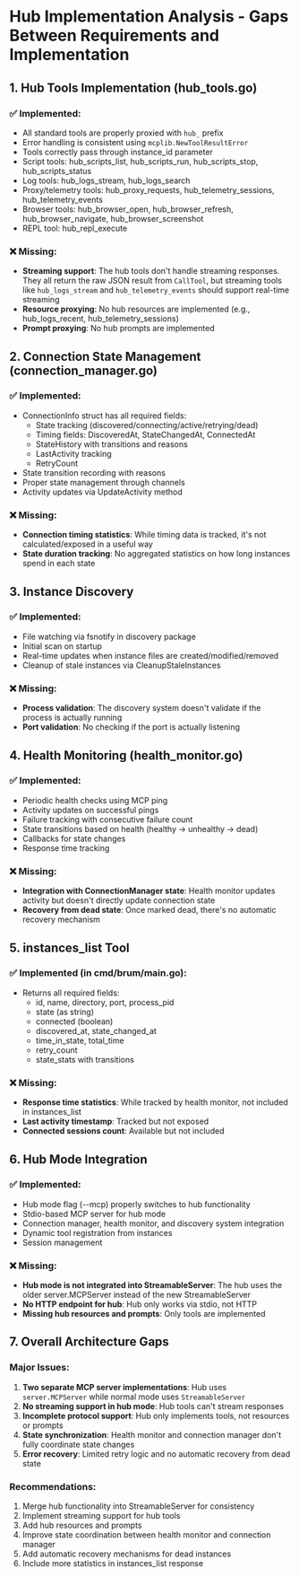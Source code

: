 # Hub Implementation Analysis - Gaps Between Requirements and Implementation

## 1. Hub Tools Implementation (hub_tools.go)

### ✅ Implemented:
- All standard tools are properly proxied with `hub_` prefix
- Error handling is consistent using `mcplib.NewToolResultError`
- Tools correctly pass through instance_id parameter
- Script tools: hub_scripts_list, hub_scripts_run, hub_scripts_stop, hub_scripts_status
- Log tools: hub_logs_stream, hub_logs_search
- Proxy/telemetry tools: hub_proxy_requests, hub_telemetry_sessions, hub_telemetry_events
- Browser tools: hub_browser_open, hub_browser_refresh, hub_browser_navigate, hub_browser_screenshot
- REPL tool: hub_repl_execute

### ❌ Missing:
- **Streaming support**: The hub tools don't handle streaming responses. They all return the raw JSON result from `CallTool`, but streaming tools like `hub_logs_stream` and `hub_telemetry_events` should support real-time streaming
- **Resource proxying**: No hub resources are implemented (e.g., hub_logs_recent, hub_telemetry_sessions)
- **Prompt proxying**: No hub prompts are implemented

## 2. Connection State Management (connection_manager.go)

### ✅ Implemented:
- ConnectionInfo struct has all required fields:
  - State tracking (discovered/connecting/active/retrying/dead)
  - Timing fields: DiscoveredAt, StateChangedAt, ConnectedAt
  - StateHistory with transitions and reasons
  - LastActivity tracking
  - RetryCount
- State transition recording with reasons
- Proper state management through channels
- Activity updates via UpdateActivity method

### ❌ Missing:
- **Connection timing statistics**: While timing data is tracked, it's not calculated/exposed in a useful way
- **State duration tracking**: No aggregated statistics on how long instances spend in each state

## 3. Instance Discovery

### ✅ Implemented:
- File watching via fsnotify in discovery package
- Initial scan on startup
- Real-time updates when instance files are created/modified/removed
- Cleanup of stale instances via CleanupStaleInstances

### ❌ Missing:
- **Process validation**: The discovery system doesn't validate if the process is actually running
- **Port validation**: No checking if the port is actually listening

## 4. Health Monitoring (health_monitor.go)

### ✅ Implemented:
- Periodic health checks using MCP ping
- Activity updates on successful pings
- Failure tracking with consecutive failure count
- State transitions based on health (healthy -> unhealthy -> dead)
- Callbacks for state changes
- Response time tracking

### ❌ Missing:
- **Integration with ConnectionManager state**: Health monitor updates activity but doesn't directly update connection state
- **Recovery from dead state**: Once marked dead, there's no automatic recovery mechanism

## 5. instances_list Tool

### ✅ Implemented (in cmd/brum/main.go):
- Returns all required fields:
  - id, name, directory, port, process_pid
  - state (as string)
  - connected (boolean)
  - discovered_at, state_changed_at
  - time_in_state, total_time
  - retry_count
  - state_stats with transitions

### ❌ Missing:
- **Response time statistics**: While tracked by health monitor, not included in instances_list
- **Last activity timestamp**: Tracked but not exposed
- **Connected sessions count**: Available but not included

## 6. Hub Mode Integration

### ✅ Implemented:
- Hub mode flag (--mcp) properly switches to hub functionality
- Stdio-based MCP server for hub mode
- Connection manager, health monitor, and discovery system integration
- Dynamic tool registration from instances
- Session management

### ❌ Missing:
- **Hub mode is not integrated into StreamableServer**: The hub uses the older server.MCPServer instead of the new StreamableServer
- **No HTTP endpoint for hub**: Hub only works via stdio, not HTTP
- **Missing hub resources and prompts**: Only tools are implemented

## 7. Overall Architecture Gaps

### Major Issues:
1. **Two separate MCP server implementations**: Hub uses `server.MCPServer` while normal mode uses `StreamableServer`
2. **No streaming support in hub mode**: Hub tools can't stream responses
3. **Incomplete protocol support**: Hub only implements tools, not resources or prompts
4. **State synchronization**: Health monitor and connection manager don't fully coordinate state changes
5. **Error recovery**: Limited retry logic and no automatic recovery from dead state

### Recommendations:
1. Merge hub functionality into StreamableServer for consistency
2. Implement streaming support for hub tools
3. Add hub resources and prompts
4. Improve state coordination between health monitor and connection manager
5. Add automatic recovery mechanisms for dead instances
6. Include more statistics in instances_list response